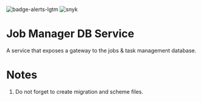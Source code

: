 ![badge-alerts-lgtm](https://img.shields.io/lgtm/alerts/github/MapColonies/job-manager?style=for-the-badge)
![snyk](https://img.shields.io/snyk/vulnerabilities/github/MapColonies/job-manager?style=for-the-badge)
# Job Manager DB Service

A service that exposes a gateway to the jobs & task management database. 

# Notes

1. Do not forget to create migration and scheme files.

